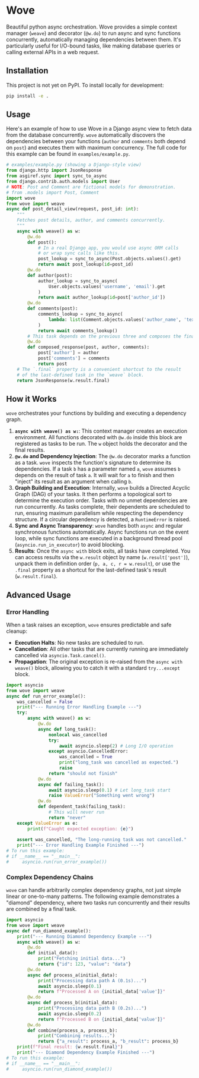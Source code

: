# Wove
Beautiful python async orchestration.
Wove provides a simple context manager (`weave`) and decorator (`@w.do`) to run async and sync functions concurrently, automatically managing dependencies between them. It's particularly useful for I/O-bound tasks, like making database queries or calling external APIs in a web request.
## Installation
This project is not yet on PyPI. To install locally for development:
```bash
pip install -e .
```
## Usage
Here's an example of how to use Wove in a Django async view to fetch data from the database concurrently. `wove` automatically discovers the dependencies between your functions (`author` and `comments` both depend on `post`) and executes them with maximum concurrency.
The full code for this example can be found in `examples/example.py`.
```python
# examples/example.py (showing a Django-style view)
from django.http import JsonResponse
from asgiref.sync import sync_to_async
from django.contrib.auth.models import User
# NOTE: Post and Comment are fictional models for demonstration.
# from .models import Post, Comment 
import wove
from wove import weave
async def post_detail_view(request, post_id: int):
    """
    Fetches post details, author, and comments concurrently.
    """
    async with weave() as w:
        @w.do
        def post():
            # In a real Django app, you would use async ORM calls
            # or wrap sync calls like this.
            post_lookup = sync_to_async(Post.objects.values().get)
            return await post_lookup(id=post_id)
        @w.do
        def author(post):
            author_lookup = sync_to_async(
                User.objects.values('username', 'email').get
            )
            return await author_lookup(id=post['author_id'])
        @w.do
        def comments(post):
            comments_lookup = sync_to_async(
                lambda: list(Comment.objects.values('author_name', 'text').filter(post_id=post['id']))
            )
            return await comments_lookup()
        # This task depends on the previous three and composes the final response.
        @w.do
        def composed_response(post, author, comments):
            post['author'] = author
            post['comments'] = comments
            return post
    # The `.final` property is a convenient shortcut to the result
    # of the last-defined task in the `weave` block.
    return JsonResponse(w.result.final)
```
## How it Works
`wove` orchestrates your functions by building and executing a dependency graph.
1.  **`async with weave() as w:`**: This context manager creates an execution environment. All functions decorated with `@w.do` inside this block are registered as tasks to be run. The `w` object holds the decorator and the final results.
2.  **`@w.do` and Dependency Injection**: The `@w.do` decorator marks a function as a task. `wove` inspects the function's signature to determine its dependencies. If a task `b` has a parameter named `a`, `wove` assumes `b` depends on the result of task `a`. It will wait for `a` to finish and then "inject" its result as an argument when calling `b`.
3.  **Graph Building and Execution**: Internally, `wove` builds a Directed Acyclic Graph (DAG) of your tasks. It then performs a topological sort to determine the execution order. Tasks with no unmet dependencies are run concurrently. As tasks complete, their dependents are scheduled to run, ensuring maximum parallelism while respecting the dependency structure. If a circular dependency is detected, a `RuntimeError` is raised.
4.  **Sync and Async Transparency**: `wove` handles both `async` and regular synchronous functions automatically. Async functions run on the event loop, while sync functions are executed in a background thread pool (`asyncio.run_in_executor`) to avoid blocking.
5.  **Results**: Once the `async with` block exits, all tasks have completed. You can access results via the `w.result` object by name (`w.result['post']`), unpack them in definition order (`p, a, c, r = w.result`), or use the `.final` property as a shortcut for the last-defined task's result (`w.result.final`).
## Advanced Usage
### Error Handling
When a task raises an exception, `wove` ensures predictable and safe cleanup:
*   **Execution Halts**: No new tasks are scheduled to run.
*   **Cancellation**: All other tasks that are currently running are immediately cancelled via `asyncio.Task.cancel()`.
*   **Propagation**: The original exception is re-raised from the `async with weave()` block, allowing you to catch it with a standard `try...except` block.
```python
import asyncio
from wove import weave
async def run_error_example():
    was_cancelled = False
    print("--- Running Error Handling Example ---")
    try:
        async with weave() as w:
            @w.do
            async def long_task():
                nonlocal was_cancelled
                try:
                    await asyncio.sleep(2) # Long I/O operation
                except asyncio.CancelledError:
                    was_cancelled = True
                    print("long_task was cancelled as expected.")
                    raise
                return "should not finish"
            @w.do
            async def failing_task():
                await asyncio.sleep(0.1) # Let long_task start
                raise ValueError("Something went wrong")
            @w.do
            def dependent_task(failing_task):
                # This will never run
                return "never"
    except ValueError as e:
        print(f"Caught expected exception: {e}")
    
    assert was_cancelled, "The long-running task was not cancelled."
    print("--- Error Handling Example Finished ---")
# To run this example:
# if __name__ == "__main__":
#     asyncio.run(run_error_example())
```
### Complex Dependency Chains
`wove` can handle arbitrarily complex dependency graphs, not just simple linear or one-to-many patterns. The following example demonstrates a "diamond" dependency, where two tasks run concurrently and their results are combined by a final task.
```python
import asyncio
from wove import weave
async def run_diamond_example():
    print("--- Running Diamond Dependency Example ---")
    async with weave() as w:
        @w.do
        def initial_data():
            print("Fetching initial data...")
            return {"id": 123, "value": "data"}
        @w.do
        async def process_a(initial_data):
            print("Processing data path A (0.1s)...")
            await asyncio.sleep(0.1)
            return f"Processed A on {initial_data['value']}"
        @w.do
        async def process_b(initial_data):
            print("Processing data path B (0.2s)...")
            await asyncio.sleep(0.2)
            return f"Processed B on {initial_data['value']}"
        @w.do
        def combine(process_a, process_b):
            print("Combining results...")
            return {"a_result": process_a, "b_result": process_b}
    print(f"Final result: {w.result.final}")
    print("--- Diamond Dependency Example Finished ---")
# To run this example:
# if __name__ == "__main__":
#     asyncio.run(run_diamond_example())
```
